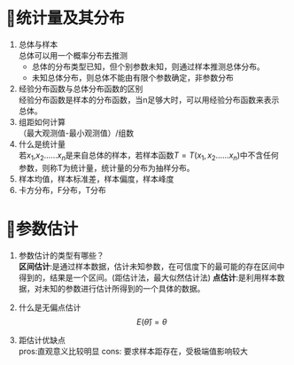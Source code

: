 # :ocean:统计量及其分布
1. 总体与样本  
   总体可以用一个概率分布去推测  
   - 总体的分布类型已知，但个别参数未知，则通过样本推测总体分布。
   - 未知总体分布，则总体不能由有限个参数确定，非参数分布
2. 经验分布函数与总体分布函数的区别  
   经验分布函数是样本的分布函数，当n足够大时，可以用经验分布函数来表示总体。
3. 组距如何计算  
   （最大观测值-最小观测值）/组数
4. 什么是统计量  
   若$x_1$,$x_2$......$x_n$是来自总体的样本，若样本函数$T=T(x_1,x_2......x_n)$中不含任何参数，则称T为统计量，统计量的分布为抽样分布。
5. 样本均值，样本标准差，样本偏度，样本峰度
6. 卡方分布，F分布，T分布

# :ocean:参数估计

1. 参数估计的类型有哪些？  
   __区间估计__:是通过样本数据，估计未知参数，在可信度下的最可能的存在区间中得到的，结果是一个区间。(距估计法，最大似然估计法)
   __点估计__:是利用样本数据，对未知的参数进行估计所得到的一个具体的数据。
2. 什么是无偏点估计  
   $$E(\hat{\theta})=\theta$$

3. 距估计优缺点  
   pros:直观意义比较明显
   cons: 要求样本距存在，受极端值影响较大


